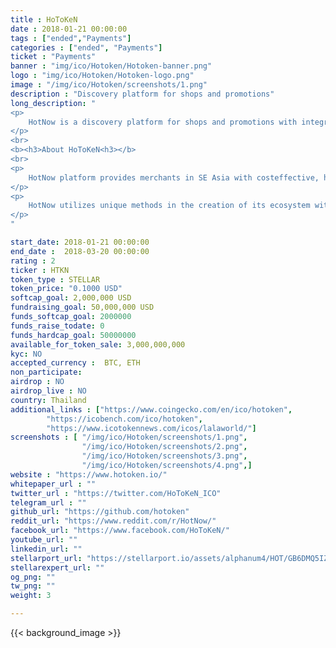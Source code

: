 ```yaml
---
title : HoToKeN
date : 2018-01-21 00:00:00
tags : ["ended","Payments"]
categories : ["ended", "Payments"]
ticket : "Payments"
banner : "img/ico/Hotoken/Hotoken-banner.png"
logo : "img/ico/Hotoken/Hotoken-logo.png"
image : "/img/ico/Hotoken/screenshots/1.png"
description : "Discovery platform for shops and promotions"
long_description: "
<p>
	HotNow is a discovery platform for shops and promotions with integrated, in-app promotional offers. HotNow allows for merchants and brands to deliver exclusive promotions to nearby consumers, a subsidiary of Axion Ventures - a sucessful Asian PC and Mobile Games developer. With strategic partnership with Axion Games, revolutionalize the face of mobile promotion discovery platform into Gamified Network which have mission-based game features employing treasure hunting and territory conquering concepts, which represent some of the most successful genres. This will create a much richer and more engaging user experience on the app, which will result in greater economic benefits for each party within the network. For consumers, HoToKeN (HTKN) will be an access granting token to the best deals and promotions a business can offer. For businesses, it will be a means to explore the true price elasticity of their demand function. When the value of HTKN stabilizes, in the eyes of both the businesses and consumers, HTKN will be the dominant currency for all transactions in the network.
</p>
<br>
<b><h3>About HoToKeN<h3></b>
<br>
<p>
	HotNow platform provides merchants in SE Asia with costeffective, high-efficacy marketing tools, while encouraging merchants to transfer some of that value surplus to consumers of their goods an d services. Given the impact of blockchain and surrounding technologies, the inevitable evolution of HotNow is an expansion of its current real-time marketing app and platform into a token economy. Its unique location-based services (LBS) already generate profits and increase market exposure for partner merchants, and deliver value and great content to its users. The platform will become a network that ut lizes strict open source protocols, smart contracts, and (rapidly growi g ) developments in distributed l dger and other decentralized (permissioned) data structure solutions. As part of this next-step evolution of its proven business model, HotNow will transform into a gamified ecosystem based on a utilitarian access token (ERC-20 standard, symbol: HTKN) and micro-transactions. The HotNow token economy will reward its participants with HTKN for every economic activity they perform (every action made by buyers and sellers that keeps the HotNow ecosystem growing).
</p>
<p>
	HotNow utilizes unique methods in the creation of its ecosystem with an emphasis on mechanics found in “freemium” video games and other game mechanics that increase shop conversion rates and enhance consumer engagement. Other innovations include individually-tailored loyalty programs for cash-base d businesses and tools that enable merchants to create organizations and solve coordination problems such as creating shared loyalty programs and aggregating purchasing power. In addition, deep analysis of the spending history data of consumers can create “credit profiles” for individuals without financi l history to enable these consumers to access micro-loans.
</p>
"

start_date: 2018-01-21 00:00:00
end_date :  2018-03-20 00:00:00
rating : 2
ticker : HTKN
token_type : STELLAR
token_price: "0.1000 USD"
softcap_goal: 2,000,000 USD
fundraising_goal: 50,000,000 USD
funds_softcap_goal: 2000000
funds_raise_todate: 0
funds_hardcap_goal: 50000000
available_for_token_sale: 3,000,000,000
kyc: NO 
accepted_currency :  BTC, ETH
non_participate: 
airdrop : NO
airdrop_live : NO
country: Thailand
additional_links : ["https://www.coingecko.com/en/ico/hotoken",
        "https://icobench.com/ico/hotoken",
        "https://www.icotokennews.com/icos/lalaworld/"]
screenshots : [ "/img/ico/Hotoken/screenshots/1.png",
                "/img/ico/Hotoken/screenshots/2.png",
                "/img/ico/Hotoken/screenshots/3.png",
                "/img/ico/Hotoken/screenshots/4.png",]
website : "https://www.hotoken.io/"
whitepaper_url : ""
twitter_url : "https://twitter.com/HoToKeN_ICO"
telegram_url : ""
github_url: "https://github.com/hotoken"
reddit_url: "https://www.reddit.com/r/HotNow/"
facebook_url: "https://www.facebook.com/HoToKeN/"
youtube_url: ""
linkedin_url: ""
stellarport_url: "https://stellarport.io/assets/alphanum4/HOT/GB6DMQ5IZUPRRMNTPU4H5FX32DRYCZ447REBEQ32YGVPPGZI5MX4AHOT"
stellarexpert_url: ""
og_png: ""
tw_png: ""
weight: 3

---
```



{{< background_image >}}
